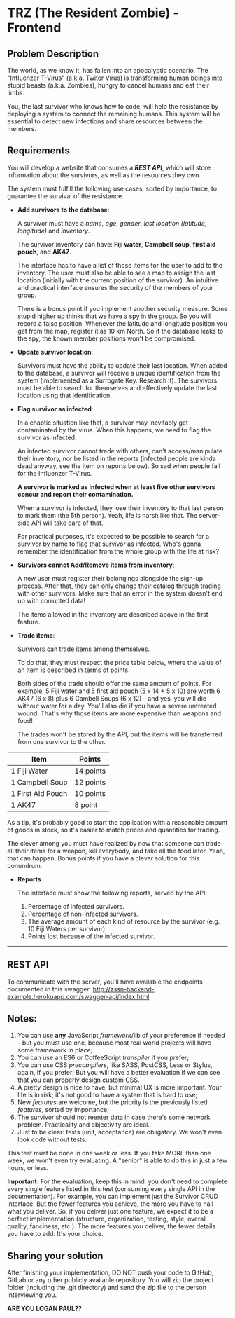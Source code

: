 # TRZ (The Resident Zombie) - Frontend

## Problem Description

The world, as we know it, has fallen into an apocalyptic scenario. The "Influenzer T-Virus" (a.k.a. Twiter Virus) is transforming human beings into stupid beasts (a.k.a. Zombies), hungry to cancel humans and eat their limbs.

You, the last survivor who knows how to code, will help the resistance by deploying a system to connect the remaining humans. This system will be essential to detect new infections and share resources between the members.

## Requirements

You will develop a website that consumes a ***REST API***, which will store information about the survivors, as well as the resources they own.

The system must fulfill the following use cases, sorted by importance, to guarantee the survival of the resistance.

- **Add survivors to the database**:

  A survivor must have a *name*, *age*, *gender*, *last location (latitude, longitude)* and *inventory*.

  The survivor inventory can have: **Fiji water**, **Campbell soup**, **first aid pouch**, and **AK47**.

  The interface has to have a list of those items for the user to add to the inventory. The user must also be able to see a map to assign the last location (initially with the current position of the survivor). An intuitive and practical interface ensures the security of the members of your group.

  There is a bonus point if you implement another security measure. Some stupid higher up thinks that we have a spy in the group. So you will record a false position. Whenever the latitude and longitude position you get from the map, register it as 10 km North. So if the database leaks to the spy, the known member positions won't be compromised.

- **Update survivor location**:

  Survivors must have the ability to update their last location. When added to the database, a survivor will receive a unique identification from the system (implemented as a Surrogate Key. Research it). The survivors must be able to search for themselves and effectively update the last location using that identification.

- **Flag survivor as infected**:

  In a chaotic situation like that, a survivor may inevitably get contaminated by the virus.  When this happens, we need to flag the survivor as infected.

  An infected survivor cannot trade with others, can't access/manipulate their inventory, nor be listed in the reports (infected people are kinda dead anyway, see the item on reports below). So sad when people fall for the Influenzer T-Virus.

  **A survivor is marked as infected when at least five other survivors concur and report their contamination.**

  When a survivor is infected, they lose their inventory to that last person to mark them (the 5th person). Yeah, life is harsh like that. The server-side API will take care of that.

  For practical purposes, it's expected to be possible to search for a survivor by name to flag that survivor as infected. Who's gonna remember the identification from the whole group with the life at risk?

- **Survivors cannot Add/Remove items from inventory**:

  A new user must register their belongings alongside the sign-up process. After that, they can only change their catalog through trading with other survivors. Make sure that an error in the system doesn't end up with corrupted data!

  The items allowed in the inventory are described above in the first feature.

- **Trade items**:

  Survivors can trade items among themselves.

  To do that, they must respect the price table below, where the value of an item is described in terms of points.

  Both sides of the trade should offer the same amount of points. For example, 5 Fiji water and 5 first aid pouch (5 x 14 + 5 x 10) are worth 6 AK47 (6 x 8) plus 6 Cambell Soups (6 x 12) - and yes, you will die without water for a day. You'll also die if you have a severe untreated wound. That's why those items are more expensive than weapons and food!

  The trades won't be stored by the API, but the items will be transferred from one survivor to the other.

| Item              | Points   |
|-------------------|----------|
| 1 Fiji Water      | 14 points |
| 1 Campbell Soup   | 12 points |
| 1 First Aid Pouch | 10 points |
| 1 AK47            |  8 point  |

  As a tip, it's probably good to start the application with a reasonable amount of goods in stock, so it's easier to match prices and quantities for trading.
  
  The clever among you must have realized by now that someone can trade all their items for a weapon, kill everybody, and take all the food later. Yeah, that can happen. Bonus points if you have a clever solution for this conundrum.


- **Reports**

  The interface must show the following reports, served by the API:

    1. Percentage of infected survivors.
    1. Percentage of non-infected survivors.
    3. The average amount of each kind of resource by the survivor (e.g. 10 Fiji Waters per survivor)
    4. Points lost because of the infected survivor.

---------------------------------------

## REST API

To communicate with the server, you'll have available the endpoints documented in this swagger: http://zssn-backend-example.herokuapp.com/swagger-api/index.html

## Notes:

1. You can use **any** JavaScript _framework_/lib of your preference if needed - but you must use one, because most real world projects will have some framework in place;
2. You can use an ES6 or CoffeeScript _transpiler_ if you prefer;
3. You can use CSS _precompilers_, like SASS, PostCSS, Less or Stylus, again, if you prefer; But you will have a better evaluation if we can see that you can properly design custom CSS.
4. A pretty design is nice to have, but minimal UX is more important. Your life is in risk; it's not good to have a system that is hard to use;
5. New _features_ are welcome, but the priority is the previously listed _features_, sorted by importance;
6. The survivor should not reenter data in case there's some network problem. Practicality and objectivity are ideal.
7. Just to be clear: tests (unit, acceptance) are obligatory. We won't even look code without tests.

This test must be done in one week or less. If you take MORE than one week, we won't even try evaluating. A "senior" is able to do this in just a few hours, or less.

**Important:** For the evaluation, keep this in mind: you don't need to complete every single feature listed in this test (consuming every single API in the documentation). For example, you can implement just the Survivor CRUD interface. But the fewer features you achieve, the more you have to nail what you deliver. So, if you deliver just one feature, we expect it to be a perfect implementation (structure, organization, testing, style, overall quality, fanciness, etc.). The more features you deliver, the fewer details you have to add. It's your choice.

## Sharing your solution

After finishing your implementation, DO NOT push your code to GitHub, GitLab or any other publicly available repository. You will zip the project folder (including the .git directory) and send the zip file to the person interviewing you.


**ARE YOU LOGAN PAUL??**
